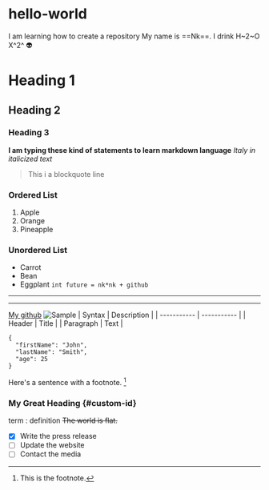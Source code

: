 # hello-world
I am learning how to create a repository
My name is ==Nk==.
I drink H~2~O
X^2^
:alien:
# Heading 1
## Heading 2
### Heading 3
**I am typing these kind of statements to learn markdown language**
*Italy in italicized text*
> This i a blockquote line
### Ordered List
1. Apple
2. Orange
3. Pineapple
### Unordered List
- Carrot
- Bean
- Eggplant
` int future = nk*nk + github `
---
---
[My github](https://github.com/Navanee-7)
![Sample](https://external-content.duckduckgo.com/iu/?u=https%3A%2F%2Flogos-world.net%2Fwp-content%2Fuploads%2F2020%2F11%2FGitHub-Symbol.png&f=1&nofb=1&ipt=29995dc9f481c36e9e9de426543b8b1ad84d5f6204bf52285faeb270df281c17&ipo=images)
| Syntax | Description |
| ----------- | ----------- |
| Header | Title |
| Paragraph | Text |
```
{
  "firstName": "John",
  "lastName": "Smith",
  "age": 25
}
```
Here's a sentence with a footnote. [^1]
[^1]: This is the footnote.
### My Great Heading {#custom-id}
term
: definition
~~The world is flat.~~
- [x] Write the press release
- [ ] Update the website
- [ ] Contact the media

